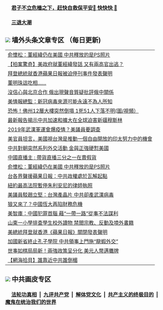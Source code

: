 
 ### &nbsp;&nbsp;&nbsp;&nbsp; [君子不立危樯之下，赶快自救保平安🍎 快快快 📩](https://github.com/pwgy/td/blob/master/README.md)

 ### &nbsp;&nbsp;&nbsp;&nbsp; [三退大潮](https://ww3.xkide.work/?key=zuuelqyfglsfjmgm&pin=65881581&ag=ogQuit&from=pw2) 

## <img src="https://img.icons8.com/cute-clipart/2x/circled-right.png"> 墙外头条文章专区 （每日更新)

<Table>
<tr><td colspan="2" align="left"><a href="https://wwd.cheuw.work/?ag=c1451329&key=gxnhdrolmqgsbjmd&from=pw2">俞懷松：董經緯仍在美國 中共釋放的是PS照片
</a></td></tr>
<tr><td colspan="2" align="left"><a href="https://wwd.cheuw.work/?ag=c1451290&key=gxnhdrolmqgsbjmd&from=pw2">【拍案驚奇】美政府就董經緯發話 又有兩高官出逃？
</a></td></tr>
<tr><td colspan="2" align="left"><a href="https://wwd.cheuw.work/?ag=c1451282&key=gxnhdrolmqgsbjmd&from=pw2">拜登總統就香港蘋果日報被迫停刊事件發表聲明
</a></td></tr>
<tr><td colspan="2" align="left"><a href="https://wwd.cheuw.work/?ag=c1451347&key=gxnhdrolmqgsbjmd&from=pw2">董明珠這吃相……
</a></td></tr>
<tr><td colspan="2" align="left"><a href="https://wwd.cheuw.work/?ag=c1451336&key=gxnhdrolmqgsbjmd&from=pw2">沒信心與北京合作 俄出現聲音質疑批評俄中關係
</a></td></tr>
<tr><td colspan="2" align="left"><a href="https://wwd.cheuw.work/?ag=c1451328&key=gxnhdrolmqgsbjmd&from=pw2">美情報總監：新冠病毒來源可能永遠不為人所知
</a></td></tr>
<tr><td colspan="2" align="left"><a href="https://wwd.cheuw.work/?ag=c1451257&key=gxnhdrolmqgsbjmd&from=pw2">恐怖！佛州12層大樓突然倒塌 1死51人下落不明(圖/視頻）
</a></td></tr>
<tr><td colspan="2" align="left"><a href="https://wwd.cheuw.work/?ag=c1451359&key=gxnhdrolmqgsbjmd&from=pw2">最新報告揭示中共加速和擴大在全球迫害新疆穆斯林
</a></td></tr>
<tr><td colspan="2" align="left"><a href="https://wwd.cheuw.work/?ag=c1451352&key=gxnhdrolmqgsbjmd&from=pw2">2019年武漢軍運會爆疫情？美議員要調查
</a></td></tr>
<tr><td colspan="2" align="left"><a href="https://wwd.cheuw.work/?ag=c1451361&key=gxnhdrolmqgsbjmd&from=pw2">美官員坦言，美國視台灣是推動一個自由開放的印太努力中的機會
</a></td></tr>
<tr><td colspan="2" align="left"><a href="https://wwd.cheuw.work/?ag=c1451265&key=gxnhdrolmqgsbjmd&from=pw2">中共對朝突然系列外交活動 金與正強硬懟美國
</a></td></tr>
<tr><td colspan="2" align="left"><a href="https://wwd.cheuw.work/?ag=c1451318&key=gxnhdrolmqgsbjmd&from=pw2">中國直播主 : 帶貨直播三分之一在賣假貨
</a></td></tr>
<tr><td colspan="2" align="left"><a href="https://wwd.cheuw.work/?ag=c1451284&key=gxnhdrolmqgsbjmd&from=pw2">俞懷松：董經緯仍在美國 中共釋放的是PS照片
</a></td></tr>
<tr><td colspan="2" align="left"><a href="https://wwd.cheuw.work/?ag=c1451334&key=gxnhdrolmqgsbjmd&from=pw2">台各界聲援蘋果日報：中共政權處於瓦解起點
</a></td></tr>
<tr><td colspan="2" align="left"><a href="https://wwd.cheuw.work/?ag=c1451360&key=gxnhdrolmqgsbjmd&from=pw2">紐約最高法院暫停朱利安尼的律師執照
</a></td></tr>
<tr><td colspan="2" align="left"><a href="https://wwd.cheuw.work/?ag=c1451285&key=gxnhdrolmqgsbjmd&from=pw2">美議員駁趙立堅：台灣產晶片 中共卻產武漢病毒
</a></td></tr>
<tr><td colspan="2" align="left"><a href="https://wwd.cheuw.work/?ag=c1451324&key=gxnhdrolmqgsbjmd&from=pw2">狼又來了？中國恆大再陷財務危機
</a></td></tr>
<tr><td colspan="2" align="left"><a href="https://wwd.cheuw.work/?ag=c1451281&key=gxnhdrolmqgsbjmd&from=pw2">美智庫：中國犯罪首腦 藉“一帶一路”從事不法謀利
</a></td></tr>
<tr><td colspan="2" align="left"><a href="https://wwd.cheuw.work/?ag=c1451256&key=gxnhdrolmqgsbjmd&from=pw2">山東一小學排查學生校外讀物 禁閲宗教、反動及境外書籍
</a></td></tr>
<tr><td colspan="2" align="left"><a href="https://wwd.cheuw.work/?ag=c1451289&key=gxnhdrolmqgsbjmd&from=pw2">美總統拜登就香港《蘋果日報》關閉發表聲明
</a></td></tr>
<tr><td colspan="2" align="left"><a href="https://wwd.cheuw.work/?ag=c1451335&key=gxnhdrolmqgsbjmd&from=pw2">加國新省終止孔子學院 中共領事上門施“龍蝦外交”
</a></td></tr>
<tr><td colspan="2" align="left"><a href="https://wwd.cheuw.work/?ag=c1451333&key=gxnhdrolmqgsbjmd&from=pw2">世事如棋局局新！兩強政策呈分化 美元人幣邁攤牌
</a></td></tr>
<tr><td colspan="2" align="left"><a href="https://wwd.cheuw.work/?ag=c1451267&key=gxnhdrolmqgsbjmd&from=pw2">【網海拾貝】誰靠近中共誰倒楣
</a></td></tr>

 </Table>

 ## <img src="https://img.icons8.com/cute-clipart/2x/circled-right.png"> 中共画皮专区
 ### &nbsp;&nbsp;&nbsp;&nbsp; [法轮功真相](https://github.com/begood0513/basic/blob/master/README.md) &nbsp;|&nbsp; [九评共产党](https://github.com/begood0513/9ping.md/blob/master/README.md) &nbsp;|&nbsp; [解体党文化](https://github.com/begood0513/jtdwh.md/blob/master/README.md)   &nbsp;|&nbsp; [共产主义的终极目的](https://github.com/begood0513/gczydzjmd.md/blob/master/README.md) &nbsp;|&nbsp; [魔鬼在统治我们的世界](https://github.com/begood0513/gczydzjmd.md/blob/master/README.md) 
